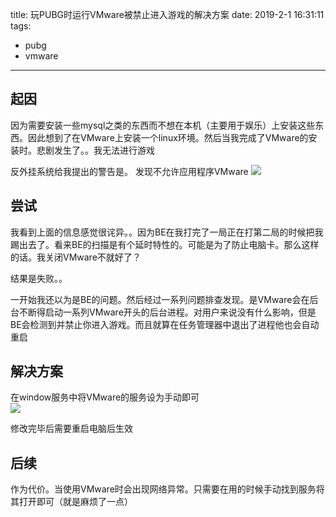 title: 玩PUBG时运行VMware被禁止进入游戏的解决方案
date: 2019-2-1 16:31:11
tags:
- pubg
- vmware

---

## 起因

因为需要安装一些mysql之类的东西而不想在本机（主要用于娱乐）上安装这些东西。因此想到了在VMware上安装一个linux环境。然后当我完成了VMware的安装时。悲剧发生了。。我无法进行游戏

反外挂系统给我提出的警告是。
发现不允许应用程序VMware
![](https://i.imgur.com/k9I6cHe.jpg)


## 尝试

我看到上面的信息感觉很诧异。。因为BE在我打完了一局正在打第二局的时候把我踢出去了。看来BE的扫描是有个延时特性的。可能是为了防止电脑卡。那么这样的话。我关闭VMware不就好了？

结果是失败。。

一开始我还以为是BE的问题。然后经过一系列问题排查发现。是VMware会在后台不断得启动一系列VMware开头的后台进程。对用户来说没有什么影响，但是BE会检测到并禁止你进入游戏。而且就算在任务管理器中退出了进程他也会自动重启

## 解决方案

在window服务中将VMware的服务设为手动即可  
![](/images/misc/vmwareservice.png)

修改完毕后需要重启电脑后生效

## 后续

作为代价。当使用VMware时会出现网络异常。只需要在用的时候手动找到服务将其打开即可（就是麻烦了一点）
